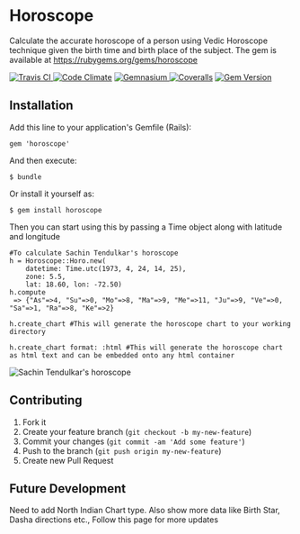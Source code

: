 # Horoscope

Calculate the accurate horoscope of a person using Vedic Horoscope technique given the birth time and birth place of the subject. The gem is available at https://rubygems.org/gems/horoscope

[![Travis CI   ](https://api.travis-ci.org/bragboy/horoscope.png)     ](https://travis-ci.org/bragboy/horoscope)
[![Code Climate](https://codeclimate.com/github/bragboy/horoscope.png)](https://codeclimate.com/github/bragboy/horoscope)
[![Gemnasium   ](https://gemnasium.com/bragboy/horoscope.png)           ](https://gemnasium.com/bragboy/horoscope)
[![Coveralls   ](https://coveralls.io/repos/bragboy/horoscope/badge.png)](https://coveralls.io/r/bragboy/horoscope)
[![Gem Version](https://badge.fury.io/rb/horoscope.png)](http://badge.fury.io/rb/horoscope)

## Installation

Add this line to your application's Gemfile (Rails):

    gem 'horoscope'
    
And then execute:

    $ bundle

Or install it yourself as:

    $ gem install horoscope
    
Then you can start using this by passing a Time object along with latitude and longitude
    
    #To calculate Sachin Tendulkar's horoscope
    h = Horoscope::Horo.new(
        datetime: Time.utc(1973, 4, 24, 14, 25), 
        zone: 5.5,
        lat: 18.60, lon: -72.50)
  	h.compute
  	 => {"As"=>4, "Su"=>0, "Mo"=>8, "Ma"=>9, "Me"=>11, "Ju"=>9, "Ve"=>0, "Sa"=>1, "Ra"=>8, "Ke"=>2}

  	h.create_chart #This will generate the horoscope chart to your working directory
  	
  	h.create_chart format: :html #This will generate the horoscope chart as html text and can be embedded onto any html container
  	
![Sachin Tendulkar's horoscope](http://i.imgur.com/theTdBg.png)

## Contributing

1. Fork it
2. Create your feature branch (`git checkout -b my-new-feature`)
3. Commit your changes (`git commit -am 'Add some feature'`)
4. Push to the branch (`git push origin my-new-feature`)
5. Create new Pull Request


## Future Development

Need to add North Indian Chart type. Also show more data like Birth Star, Dasha directions etc., Follow this page for more updates
